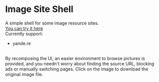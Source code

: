 # Image Site Shell
A simple shell for some image resource sites.<br/>
<a href="https://iraka-c.github.io/Image-Site-Shell/index.html">You can try it here</a><br/>
Currently support:<br/>
* yande.re
<br/>
By recomposing the UI, an easier environment to browse pictures is provided, and you needn't worry about finding the source URL, blocking ads or manually switching pages. Click on the image to download the original image file.
